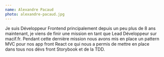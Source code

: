 ```yaml
---
name: Alexandre Pacaud
photo: alexandre-pacaud.jpg
---
```

Je suis Développeur Frontend principalement depuis un peu plus de 8 ans maintenant, je viens de finir une mission en tant que Lead Développeur sur macif.fr. 
Pendant cette dernière mission nous avons mis en place un pattern MVC pour nos app front React ce qui nous a permis de mettre en place dans tous nos dévs front Storybook et de la TDD.
